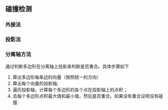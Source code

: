 ## 碰撞检测

### 外接法

### 投影法

### 分离轴方法
通过判断多边形在分离轴上投影来判断是否重合。具体步骤如下

1. 算出多边形每条边的向量（按照统一的方向）
2. 算出每个向量的投影轴;
3. 遍历投影轴，计算每个多边形的各个点在投影轴上的点积；
4. 去每个多边形点积最大值和最小值，然后是否重合。如果没有重合证明没有碰撞.
